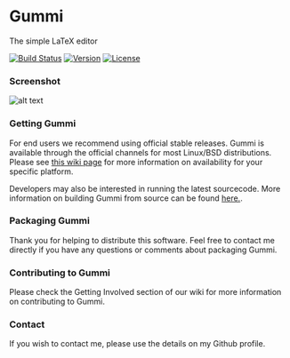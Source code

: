 # Gummi
The simple LaTeX editor

[![Build Status](https://travis-ci.com/alexandervdm/gummi.svg?branch=master)](https://travis-ci.com/alexandervdm/gummi)
[![Version](https://img.shields.io/github/release/alexandervdm/gummi.svg?maxAge=360)](https://github.com/alexandervdm/gummi/releases)
[![License](https://img.shields.io/github/license/alexandervdm/gummi.svg?maxAge=360000)](https://github.com/alexandervdm/gummi/blob/master/COPYING)

### Screenshot

![alt text](https://gummi.app/gummi-080-main-small.png)

### Getting Gummi

For end users we recommend using official stable releases. Gummi is available through the official channels for most Linux/BSD distributions. Please see [this wiki page](https://github.com/alexandervdm/gummi/wiki/Installing-Gummi#install-for-your-platform) for more information on availability for your specific platform.

Developers may also be interested in running the latest sourcecode. More information on building Gummi from source can be found [here.](https://github.com/alexandervdm/gummi/wiki/Installing-Gummi#compile-from-source).

### Packaging Gummi

Thank you for helping to distribute this software. Feel free to contact me directly if you have any questions or comments about packaging Gummi. 

### Contributing to Gummi

Please check the Getting Involved section of our wiki for more information on contributing to Gummi.

### Contact

If you wish to contact me, please use the details on my Github profile.
